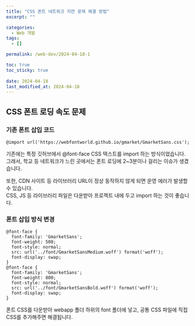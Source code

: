 ```yaml
---
title: "CSS 폰트 네트워크 지연 문제 해결 방법"
excerpt: ""

categories:
  - Web 개발
tags:
  - []

permalink: /web-dev/2024-04-18-1

toc: true
toc_sticky: true
 
date: 2024-04-18
last_modified_at: 2024-04-18
---
```


## CSS 폰트 로딩 속도 문제

### 기존 폰트 삽입 코드
```
@import url('https://webfontworld.github.io/gmarket/GmarketSans.css');
```
기존에는 특정 깃허브에서 @font-face CSS 텍스트를 import 하는 방식이었습니다.  
그래서, 학교 등 네트워크가 느린 곳에서는 폰트 로딩에 2~3분이나 걸리는 이슈가 생겼습니다.

또한, CDN 사이트 등 라이브러리 URL이 정상 동작하지 않게 되면 운영 에러가 발생할 수 있습니다.  
CSS, JS 등 라이브러리 파일은 다운받아 프로젝트 내에 두고 import 하는 것이 좋습니다.

### 폰트 삽입 방식 변경
```
@font-face {
  font-family: 'GmarketSans';
  font-weight: 500;
  font-style: normal;
  src: url('../font/GmarketSansMedium.woff') format('woff');
  font-display: swap;
} 
@font-face {
  font-family: 'GmarketSans';
  font-weight: 800;
  font-style: normal;
  src: url('../font/GmarketSansBold.woff') format('woff');
  font-display: swap;
} 
```
폰트 CSS를 다운받아 webapp 폴더 하위의 font 폴더에 넣고, 공통 CSS 파일에 직접 CSS를 추가해주면 해결됩니다.

